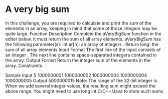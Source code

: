 # A very big sum 

In this challenge, you are required to calculate and print the sum of the elements in an array, keeping in mind that some of those integers may be quite large.
Function Description
Complete the aVeryBigSum function in the editor below. It must return the sum of all array elements.
aVeryBigSum has the following parameter(s):
int ar[n]: an array of integers .
Return
long: the sum of all array elements
Input Format
The first line of the input consists of an integer .
The next line contains  space-separated integers contained in the array.
Output Format
Return the integer sum of the elements in the array.
Constraints


Sample Input
5
1000000001 1000000002 1000000003 1000000004 1000000005
Output
5000000015
Note:
The range of the 32-bit integer is .
When we add several integer values, the resulting sum might exceed the above range. You might need to use long int C/C++/Java to store such sums
